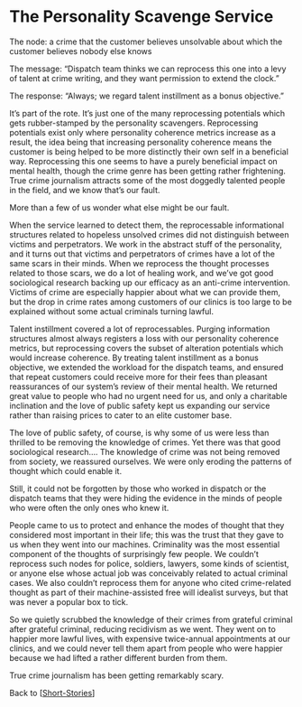 # The Personality Scavenge Service

The node: a crime that the customer believes unsolvable about which the customer believes nobody else knows

The message: “Dispatch team thinks we can reprocess this one into a levy of talent at crime writing, and they want permission to extend the clock.”

The response: “Always; we regard talent instillment as a bonus objective.”

It’s part of the rote. It’s just one of the many reprocessing potentials which gets rubber-stamped by the personality scavengers. Reprocessing potentials exist only where personality coherence metrics increase as a result, the idea being that increasing personality coherence means the customer is being helped to be more distinctly their own self in a beneficial way. Reprocessing this one seems to have a purely beneficial impact on mental health, though the crime genre has been getting rather frightening. True crime journalism attracts some of the most doggedly talented people in the field, and we know that’s our fault.

More than a few of us wonder what else might be our fault.

When the service learned to detect them, the reprocessable informational structures related to hopeless unsolved crimes did not distinguish between victims and perpetrators. We work in the abstract stuff of the personality, and it turns out that victims and perpetrators of crimes have a lot of the same scars in their minds. When we reprocess the thought processes related to those scars, we do a lot of healing work, and we’ve got good sociological research backing up our efficacy as an anti-crime intervention. Victims of crime are especially happier about what we can provide them, but the drop in crime rates among customers of our clinics is too large to be explained without some actual criminals turning lawful.

Talent instillment covered a lot of reprocessables. Purging information structures almost always registers a loss with our personality coherence metrics, but reprocessing covers the subset of alteration potentials which would increase coherence. By treating talent instillment as a bonus objective, we extended the workload for the dispatch teams, and ensured that repeat customers could receive more for their fees than pleasant reassurances of our system’s review of their mental health. We returned great value to people who had no urgent need for us, and only a charitable inclination and the love of public safety kept us expanding our service rather than raising prices to cater to an elite customer base.

The love of public safety, of course, is why some of us were less than thrilled to be removing the knowledge of crimes. Yet there was that good sociological research…. The knowledge of crime was not being removed from society, we reassured ourselves. We were only eroding the patterns of thought which could enable it.

Still, it could not be forgotten by those who worked in dispatch or the dispatch teams that they were hiding the evidence in the minds of people who were often the only ones who knew it.

People came to us to protect and enhance the modes of thought that they considered most important in their life; this was the trust that they gave to us when they went into our machines. Criminality was the most essential component of the thoughts of surprisingly few people. We couldn’t reprocess such nodes for police, soldiers, lawyers, some kinds of scientist, or anyone else whose actual job was conceivably related to actual criminal cases. We also couldn’t reprocess them for anyone who cited crime-related thought as part of their machine-assisted free will idealist surveys, but that was never a popular box to tick.

So we quietly scrubbed the knowledge of their crimes from grateful criminal after grateful criminal, reducing recidivism as we went. They went on to happier more lawful lives, with expensive twice-annual appointments at our clinics, and we could never tell them apart from people who were happier because we had lifted a rather different burden from them.

True crime journalism has been getting remarkably scary.

Back to [[Short-Stories]]

[//begin]: # "Autogenerated link references for markdown compatibility"
[Short-Stories]: Short-Stories "Short Stories"
[//end]: # "Autogenerated link references"